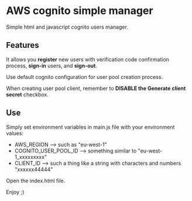 # AWS cognito simple manager

Simple html and javascript cognito users manager.

## Features

It allows you **register** new users with verification code confirmation process, **sign-in** users, and **sign-out**.

Use default cognito configuration for user pool creation process.

When creating user pool client, remember to **DISABLE the Generate client secret** checkbox.

## Use

Simply set environment variables in main.js file with your environment values:
*  AWS_REGION --> such as "eu-west-1"
*  COGNITO_USER_POOL_ID --> something similar to "eu-west-1_xxxxxxxxx"
*  CLIENT_ID --> such a thing like a string with characters and numbers "xxxxxx44444"

Open the index.html file.

Enjoy ;)